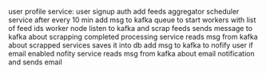 user profile service:
    user signup
    auth
    add feeds
aggregator scheduler service
    after every 10 min add msg to kafka queue to start workers with list of feed ids
worker node
    listen to kafka and scrap feeds
    sends message to kafka about scrapping completed
processing service
    reads msg from kafka about scrapped services
    saves it into db
    add msg to kafka to nofify user if email enabled
nofity service
    reads msg from kafka about email notification and sends email

